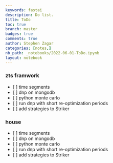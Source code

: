 ```yaml
---
keywords: fastai
description: Do list.
title: ToDo
toc: true
branch: master
badges: true
comments: true
author: Stephen Zagar
categories: [notes,]
nb_path: _notebooks/2022-06-01-ToDo.ipynb
layout: notebook
---
```


<!--
#################################################
### THIS FILE WAS AUTOGENERATED! DO NOT EDIT! ###
#################################################
# file to edit: _notebooks/2022-06-01-ToDo.ipynb
-->

<div class="container" id="notebook-container">
        
<div class="cell border-box-sizing text_cell rendered"><div class="inner_cell">
<div class="text_cell_render border-box-sizing rendered_html">
<h3 id="zts-framwork">zts framwork<a class="anchor-link" href="#zts-framwork"> </a></h3><ul>
<li>[ ] time segments</li>
<li>[ ] dnp on mongodb</li>
<li>[ ] python monte carlo</li>
<li>[ ] run dnp with short re-optimization periods</li>
<li>[ ] add strategies to Striker</li>
</ul>

</div>
</div>
</div>
<div class="cell border-box-sizing text_cell rendered"><div class="inner_cell">
<div class="text_cell_render border-box-sizing rendered_html">
<h3 id="house">house<a class="anchor-link" href="#house"> </a></h3><ul>
<li>[ ] time segments</li>
<li>[ ] dnp on mongodb</li>
<li>[ ] python monte carlo</li>
<li>[ ] run dnp with short re-optimization periods</li>
<li>[ ] add strategies to Striker</li>
</ul>

</div>
</div>
</div>
</div>
 

